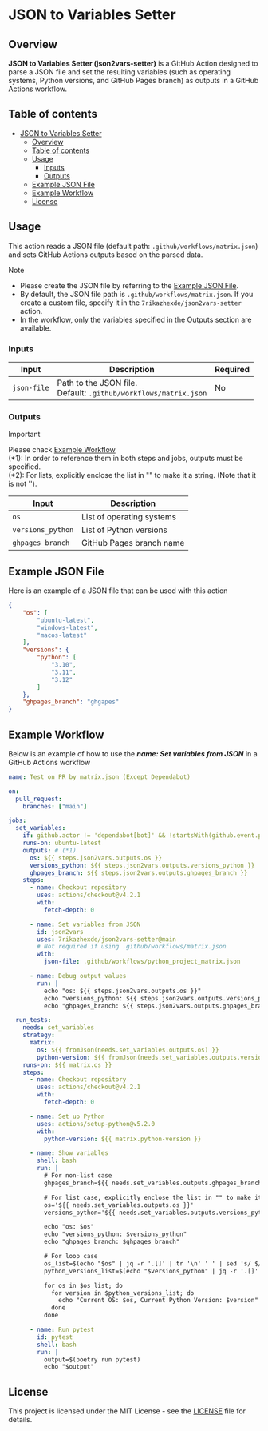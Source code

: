 
# JSON to Variables Setter

## Overview

**JSON to Variables Setter (json2vars-setter)** is a GitHub Action designed to parse a JSON file and set the resulting variables (such as operating systems, Python versions, and GitHub Pages branch) as outputs in a GitHub Actions workflow.

## Table of contents

- [JSON to Variables Setter](#json-to-variables-setter)
  - [Overview](#overview)
  - [Table of contents](#table-of-contents)
  - [Usage](#usage)
    - [Inputs](#inputs)
    - [Outputs](#outputs)
  - [Example JSON File](#example-json-file)
  - [Example Workflow](#example-workflow)
  - [License](#license)

## Usage

This action reads a JSON file (default path: `.github/workflows/matrix.json`) and sets GitHub Actions outputs based on the parsed data.

> [!NOTE]
> - Please create the JSON file by referring to the [Example JSON File](#example-json-file).
> - By default, the JSON file path is `.github/workflows/matrix.json`. If you create a custom file, specify it in the `7rikazhexde/json2vars-setter` action.
> - In the workflow, only the variables specified in the Outputs section are available.

### Inputs

| Input             | Description                                                        | Required |
|-------------------|--------------------------------------------------------------------|----------|
| `json-file`       | Path to the JSON file.<br>Default: `.github/workflows/matrix.json` | No       |

### Outputs

> [!IMPORTANT]  
> Please chack [Example Workflow](#example-workflow)\
> (*1): In order to reference them in both steps and jobs, outputs must be specified.\
> (*2): For lists, explicitly enclose the list in "" to make it a string. (Note that it is not '').

| Input             | Description                |
|-------------------|----------------------------|
| `os`              | List of operating systems  |
| `versions_python` | List of Python versions    |
| `ghpages_branch`  | GitHub Pages branch name   |

## Example JSON File

Here is an example of a JSON file that can be used with this action

```json
{
    "os": [
        "ubuntu-latest",
        "windows-latest",
        "macos-latest"
    ],
    "versions": {
        "python": [
            "3.10",
            "3.11",
            "3.12"
        ]
    },
    "ghpages_branch": "ghgapes"
}
```

## Example Workflow

Below is an example of how to use the ***name: Set variables from JSON*** in a GitHub Actions workflow

```yaml
name: Test on PR by matrix.json (Except Dependabot)

on:
  pull_request:
    branches: ["main"]

jobs:
  set_variables:
    if: github.actor != 'dependabot[bot]' && !startsWith(github.event.pull_request.title, 'Bump version')
    runs-on: ubuntu-latest
    outputs: # (*1)
      os: ${{ steps.json2vars.outputs.os }}
      versions_python: ${{ steps.json2vars.outputs.versions_python }}
      ghpages_branch: ${{ steps.json2vars.outputs.ghpages_branch }}
    steps:
      - name: Checkout repository
        uses: actions/checkout@v4.2.1
        with:
          fetch-depth: 0

      - name: Set variables from JSON
        id: json2vars
        uses: 7rikazhexde/json2vars-setter@main
        # Not required if using .github/workflows/matrix.json
        with:
          json-file: .github/workflows/python_project_matrix.json

      - name: Debug output values
        run: |
          echo "os: ${{ steps.json2vars.outputs.os }}"
          echo "versions_python: ${{ steps.json2vars.outputs.versions_python }}"
          echo "ghpages_branch: ${{ steps.json2vars.outputs.ghpages_branch }}"

  run_tests:
    needs: set_variables
    strategy:
      matrix:
        os: ${{ fromJson(needs.set_variables.outputs.os) }}
        python-version: ${{ fromJson(needs.set_variables.outputs.versions_python) }}
    runs-on: ${{ matrix.os }}
    steps:
      - name: Checkout repository
        uses: actions/checkout@v4.2.1
        with:
          fetch-depth: 0

      - name: Set up Python
        uses: actions/setup-python@v5.2.0
        with:
          python-version: ${{ matrix.python-version }}

      - name: Show variables
        shell: bash
        run: |
          # For non-list case
          ghpages_branch=${{ needs.set_variables.outputs.ghpages_branch }}

          # For list case, explicitly enclose the list in "" to make it a string. (Note that it is not '').(*2)
          os='${{ needs.set_variables.outputs.os }}'
          versions_python='${{ needs.set_variables.outputs.versions_python }}'

          echo "os: $os"
          echo "versions_python: $versions_python"
          echo "ghpages_branch: $ghpages_branch"

          # For loop case
          os_list=$(echo "$os" | jq -r '.[]' | tr '\n' ' ' | sed 's/ $//')
          python_versions_list=$(echo "$versions_python" | jq -r '.[]' | tr '\n' ' ' | sed 's/ $//')

          for os in $os_list; do
            for version in $python_versions_list; do
              echo "Current OS: $os, Current Python Version: $version"
            done
          done

      - name: Run pytest
        id: pytest
        shell: bash
        run: |
          output=$(poetry run pytest)
          echo "$output"
```

## License

This project is licensed under the MIT License - see the [LICENSE](LICENSE) file for details.
